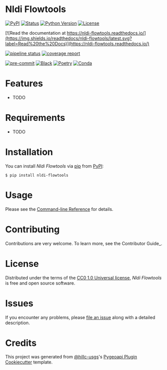 # Nldi Flowtools

[![PyPI](https://img.shields.io/pypi/v/nldi-flowtools.svg)](https://pypi.org/project/nldi-flowtools/)
[![Status](https://img.shields.io/pypi/status/nldi-flowtools.svg)](https://pypi.org/project/nldi-flowtools/)
[![Python Version](https://img.shields.io/pypi/pyversions/nldi-flowtools)](https://pypi.org/project/nldi-flowtools)
[![License](https://img.shields.io/pypi/l/nldi-flowtools)](https://creativecommons.org/publicdomain/zero/1.0/legalcode)

[![Read the documentation at https://nldi-flowtools.readthedocs.io/](https://img.shields.io/readthedocs/nldi-flowtools/latest.svg?label=Read%20the%20Docs)](https://nldi-flowtools.readthedocs.io/)

[![pipeline status](https://code.usgs.gov/wma/nhgf/toolsteam/nldi-flowtools/badges/main/pipeline.svg)](https://code.usgs.gov/wma/nhgf/toolsteam/nldi-flowtools/-/commits/main)
[![coverage report](https://code.usgs.gov/wma/nhgf/toolsteam/nldi-flowtools/badges/main/coverage.svg)](https://code.usgs.gov/wma/nhgf/toolsteam/nldi-flowtools/-/commits/main)

[![pre-commit](https://img.shields.io/badge/pre--commit-enabled-brightgreen?logo=pre-commit&logoColor=white)](https://github.com/pre-commit/pre-commit)
[![Black](https://img.shields.io/badge/code%20style-black-000000.svg)](https://github.com/psf/black)
[![Poetry](https://img.shields.io/badge/poetry-enabled-blue)](https://python-poetry.org/)
[![Conda](https://img.shields.io/badge/conda-enabled-green)](https://anaconda.org/)

# Features

- TODO

# Requirements

- TODO

# Installation

You can install _Nldi Flowtools_ via
[pip](https://pip.pypa.io/) from [PyPI](https://pypi.org/):

```{.sourceCode .console}
$ pip install nldi-flowtools
```

# Usage

Please see the [Command-line Reference](Usage_) for details.

# Contributing

Contributions are very welcome.
To learn more, see the Contributor Guide\_.

# License

Distributed under the terms of the [CC0 1.0 Universal license](https://creativecommons.org/publicdomain/zero/1.0/legalcode),
_Nldi Flowtools_ is free and open source software.

# Issues

If you encounter any problems,
please [file an issue](https://code.usgs.gov/wma/nhgf/toolsteam/nldi-flowtools/-/issues) along with a detailed description.

# Credits

This project was generated from
[@hillc-usgs](https://github.com/hillc-usgs)'s [Pygeoapi Plugin
Cookiecutter](https://code.usgs.gov/wma/nhgf/pygeoapi-plugin-cookiecutter)
template.
